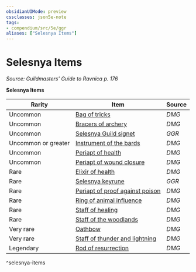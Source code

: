 ```yaml
---
obsidianUIMode: preview
cssclasses: json5e-note
tags:
- compendium/src/5e/ggr
aliases: ["Selesnya Items"]
---
```

# Selesnya Items
*Source: Guildmasters' Guide to Ravnica p. 176* 

**Selesnya Items**

| Rarity | Item | Source |
|--------|------|--------|
| Uncommon | [Bag of tricks](Mechanics/items/bag-of-tricks-dmg.md) | *DMG* |
| Uncommon | [Bracers of archery](Mechanics/items/bracers-of-archery.md) | *DMG* |
| Uncommon | [Selesnya Guild signet](Mechanics/items/selesnya-guild-signet-ggr.md) | *GGR* |
| Uncommon or greater | [Instrument of the bards](Mechanics/items/instrument-of-the-bards-dmg.md) | *DMG* |
| Uncommon | [Periapt of health](Mechanics/items/periapt-of-health.md) | *DMG* |
| Uncommon | [Periapt of wound closure](Mechanics/items/periapt-of-wound-closure.md) | *DMG* |
| Rare | [Elixir of health](Mechanics/items/elixir-of-health.md) | *DMG* |
| Rare | [Selesnya keyrune](Mechanics/items/selesnya-keyrune-ggr.md) | *GGR* |
| Rare | [Periapt of proof against poison](Mechanics/items/periapt-of-proof-against-poison.md) | *DMG* |
| Rare | [Ring of animal influence](Mechanics/items/ring-of-animal-influence.md) | *DMG* |
| Rare | [Staff of healing](Mechanics/items/staff-of-healing.md) | *DMG* |
| Rare | [Staff of the woodlands](Mechanics/items/staff-of-the-woodlands.md) | *DMG* |
| Very rare | [Oathbow](Mechanics/items/oathbow.md) | *DMG* |
| Very rare | [Staff of thunder and lightning](Mechanics/items/staff-of-thunder-and-lightning.md) | *DMG* |
| Legendary | [Rod of resurrection](Mechanics/items/rod-of-resurrection.md) | *DMG* |
^selesnya-items